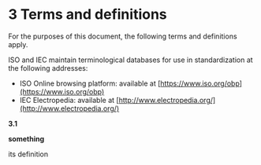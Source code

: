 # 3 Terms and definitions

For the purposes of this document,
the following terms and definitions apply.

ISO and IEC maintain terminological databases
for use in standardization at the following addresses:

* ISO Online browsing platform:
  available at [https://www.iso.org/obp](https://www.iso.org/obp)
* IEC Electropedia:
  available at [http://www.electropedia.org/](http://www.electropedia.org/)


**3.1**

**something**

its definition

